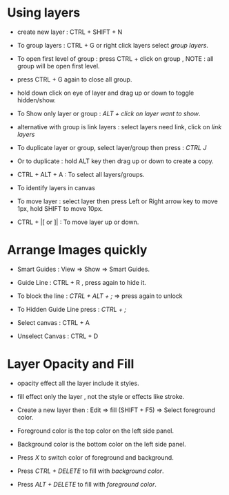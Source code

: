 # Using layers
- create new layer : CTRL + SHIFT + N
- To group layers : CTRL + G or right click layers select _group layers_.
- To open first level of group : press CTRL + click on group , NOTE : all group will be open first level.
- press CTRL + G again to close all group.
- hold down click on eye of layer and drag up or down to toggle hidden/show.
- To Show only layer or group : _ALT + click on layer want to show_.
- alternative with group is link layers : select layers need link, click on _link layers_
  
- To duplicate layer or group, select layer/group then press : _CTRL J_
- Or to duplicate : hold ALT key then drag up or down to create a copy.

- CTRL + ALT + A : To select all layers/groups.
- To identify layers in canvas

- To move layer : select layer then press Left or Right arrow key to move 1px, hold SHIFT to move 10px.
- CTRL + |[ or ]| : To move layer up or down.

# Arrange Images quickly
- Smart Guides : View => Show => Smart Guides.
- Guide Line : CTRL + R , press again to hide it.
- To block the line : _CTRL + ALT + ;_  => press again to unlock
- To Hidden Guide Line press : _CTRL + ;_

- Select canvas : CTRL + A
- Unselect Canvas : CTRL + D

# Layer Opacity and Fill
- opacity effect all the layer include it styles.
- fill effect only the layer , not the style or effects like stroke.

- Create a new layer then : Edit => fill (SHIFT + F5) => Select foreground color.
- Foreground color is the top color on the left side panel.
- Background color is the bottom color on the left side panel.
- Press _X_  to switch color of foreground and background.
- Press _CTRL + DELETE_ to fill with _background color_.
- Press _ALT + DELETE_ to fill with _foreground color_.
